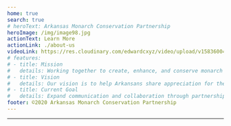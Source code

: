 ```yaml
---
home: true
search: true
# heroText: Arkansas Monarch Conservation Partnership
heroImage: /img/image98.jpg
actionText: Learn More
actionLink: ./about-us
videoLink: https://res.cloudinary.com/edwardcxyz/video/upload/v1583600473/ArkansasMonarchs/Wings_of_Hope-_Monarchs_in_the_Natural_State.mp4
# features:
# - title: Mission
#   details: Working together to create, enhance, and conserve monarch and pollinator habitat in The Natural State.
# - title: Vision
#   details: Our vision is to help Arkansans share appreciation for the importance and value of monarch butterflies and pollinators, and to work to conserve healthy habitats that support robust populations of these species across The Natural State.
# - title: Current Goal
#   details: Expand communication and collaboration through partnership among organizations and individuals interested in supporting monarch butterfly and pollinator conservation. The partnership is seeking agency and individual collaborators who can help to educate, procure funding, and provide scientific research that will support monarch butterfly and pollinator conservation in Arkansas and throughout North America.
footer: ©2020 Arkansas Monarch Conservation Partnership
---
```


---



<style lang="scss">

</style>